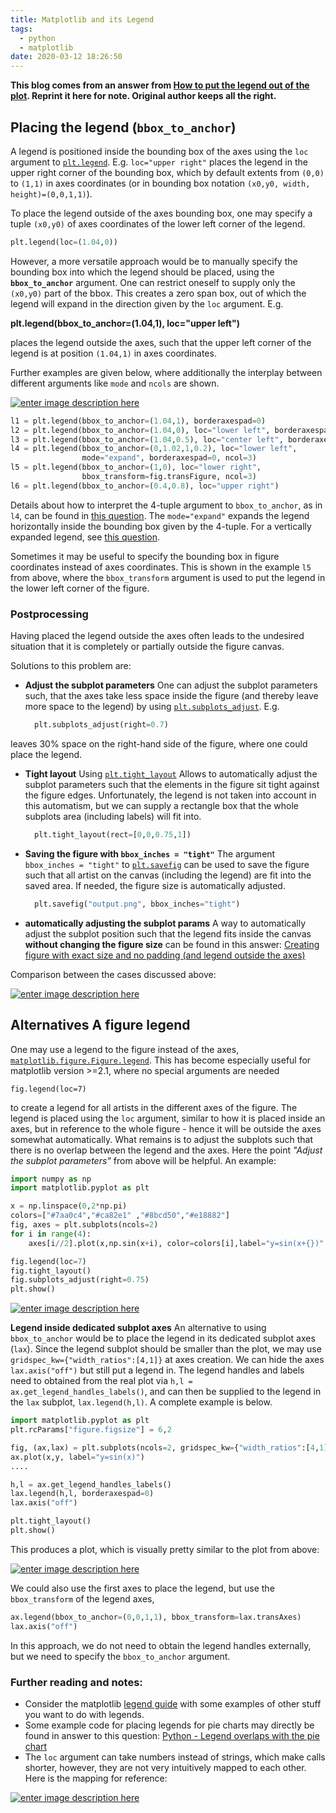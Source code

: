 ```yaml
---
title: Matplotlib and its Legend
tags:
  - python
  - matplotlib
date: 2020-03-12 18:26:50
---
```


**This blog comes from an answer from [How to put the legend out of the plot](https://stackoverflow.com/questions/4700614/how-to-put-the-legend-out-of-the-plot). Reprint it here for note. Original author keeps all the right.**


## Placing the legend (`bbox_to_anchor`) 

A legend is positioned inside the bounding box of the axes using the `loc` argument to [`plt.legend`](http://matplotlib.org/api/pyplot_api.html#matplotlib.pyplot.legend).
E.g. `loc="upper right"` places the legend in the upper right corner of the bounding box, which by default extents from `(0,0)` to `(1,1)` in axes coordinates (or in bounding box notation `(x0,y0, width, height)=(0,0,1,1)`).

<!-- more -->

To place the legend outside of the axes bounding box, one may specify a tuple `(x0,y0)` of axes coordinates of the lower left corner of the legend.

```python
plt.legend(loc=(1.04,0))
```

However, a more versatile approach would be to manually specify the bounding box into which the legend should be placed, using the **`bbox_to_anchor`** argument. One can restrict oneself to supply only the `(x0,y0)` part of the bbox. This creates a zero span box, out of which the legend will expand in the direction given by the `loc` argument. E.g.

**plt.legend(bbox_to_anchor=(1.04,1), loc="upper left")**

places the legend outside the axes, such that the upper left corner of the legend is at position `(1.04,1)` in axes coordinates.

Further examples are given below, where additionally the interplay between different arguments like `mode` and `ncols` are shown.

[![enter image description here](OIMyM.png)](https://i.stack.imgur.com/OIMyM.png)

```python
l1 = plt.legend(bbox_to_anchor=(1.04,1), borderaxespad=0)
l2 = plt.legend(bbox_to_anchor=(1.04,0), loc="lower left", borderaxespad=0)
l3 = plt.legend(bbox_to_anchor=(1.04,0.5), loc="center left", borderaxespad=0)
l4 = plt.legend(bbox_to_anchor=(0,1.02,1,0.2), loc="lower left",
                mode="expand", borderaxespad=0, ncol=3)
l5 = plt.legend(bbox_to_anchor=(1,0), loc="lower right", 
                bbox_transform=fig.transFigure, ncol=3)
l6 = plt.legend(bbox_to_anchor=(0.4,0.8), loc="upper right")
```

Details about how to interpret the 4-tuple argument to `bbox_to_anchor`, as in `l4`, can be found in [this question](https://stackoverflow.com/questions/39803385/what-does-a-4-element-tuple-argument-for-bbox-to-anchor-mean-in-matplotlib). The `mode="expand"` expands the legend horizontally inside the bounding box given by the 4-tuple. For a vertically expanded legend, see [this question](https://stackoverflow.com/questions/46710546/matplotlib-expand-legend-vertically).

Sometimes it may be useful to specify the bounding box in figure coordinates instead of axes coordinates. This is shown in the example `l5` from above, where the `bbox_transform` argument is used to put the legend in the lower left corner of the figure.

### Postprocessing

Having placed the legend outside the axes often leads to the undesired situation that it is completely or partially outside the figure canvas.

Solutions to this problem are:

* **Adjust the subplot parameters**
  One can adjust the subplot parameters such, that the axes take less space inside the figure (and thereby leave more space to the legend) by using [`plt.subplots_adjust`](http://matplotlib.org/api/pyplot_api.html#matplotlib.pyplot.subplots_adjust). E.g.

  ```python
    plt.subplots_adjust(right=0.7)
  ```

leaves 30% space on the right-hand side of the figure, where one could place the legend.

* **Tight layout**
  Using [`plt.tight_layout`](http://matplotlib.org/api/pyplot_api.html#matplotlib.pyplot.tight_layout) Allows to automatically adjust the subplot parameters such that the elements in the figure sit tight against the figure edges. Unfortunately, the legend is not taken into account in this automatism, but we can supply a rectangle box that the whole subplots area (including labels) will fit into.

  ```python
    plt.tight_layout(rect=[0,0,0.75,1])
  ```

* **Saving the figure with `bbox_inches = "tight"`**
  The argument `bbox_inches = "tight"` to [`plt.savefig`](http://matplotlib.org/api/pyplot_api.html#matplotlib.pyplot.savefig) can be used to save the figure such that all artist on the canvas (including the legend) are fit into the saved area. If needed, the figure size is automatically adjusted.

  ```python
    plt.savefig("output.png", bbox_inches="tight")
  ```

* **automatically adjusting the subplot params**
  A way to automatically adjust the subplot position such that the legend fits inside the canvas **without changing the figure size** can be found in this answer: [Creating figure with exact size and no padding (and legend outside the axes)](https://stackoverflow.com/a/43001737/4124317)

Comparison between the cases discussed above:

[![enter image description here](zqKjY.png)](https://i.stack.imgur.com/zqKjY.png)

## Alternatives **A figure legend**

One may use a legend to the figure instead of the axes, [`matplotlib.figure.Figure.legend`](https://matplotlib.org/api/_as_gen/matplotlib.figure.Figure.html#matplotlib.figure.Figure.legend). This has become especially useful for matplotlib version >=2.1, where no special arguments are needed

```
fig.legend(loc=7) 
```

to create a legend for all artists in the different axes of the figure. The legend is placed using the `loc` argument, similar to how it is placed inside an axes, but in reference to the whole figure - hence it will be outside the axes somewhat automatically. What remains is to adjust the subplots such that there is no overlap between the legend and the axes. Here the point _"Adjust the subplot parameters"_ from above will be helpful. An example:

```python
import numpy as np
import matplotlib.pyplot as plt

x = np.linspace(0,2*np.pi)
colors=["#7aa0c4","#ca82e1" ,"#8bcd50","#e18882"]
fig, axes = plt.subplots(ncols=2)
for i in range(4):
    axes[i//2].plot(x,np.sin(x+i), color=colors[i],label="y=sin(x+{})".format(i))

fig.legend(loc=7)
fig.tight_layout()
fig.subplots_adjust(right=0.75)   
plt.show()
```

[![enter image description here](v1AU6.png)](https://i.stack.imgur.com/v1AU6.png)

**Legend inside dedicated subplot axes**
An alternative to using `bbox_to_anchor` would be to place the legend in its dedicated subplot axes (`lax`). Since the legend subplot should be smaller than the plot, we may use `gridspec_kw={"width_ratios":[4,1]}` at axes creation. We can hide the axes `lax.axis("off")` but still put a legend in. The legend handles and labels need to obtained from the real plot via `h,l = ax.get_legend_handles_labels()`, and can then be supplied to the legend in the `lax` subplot, `lax.legend(h,l)`. A complete example is below.

```python
import matplotlib.pyplot as plt
plt.rcParams["figure.figsize"] = 6,2

fig, (ax,lax) = plt.subplots(ncols=2, gridspec_kw={"width_ratios":[4,1]})
ax.plot(x,y, label="y=sin(x)")
....

h,l = ax.get_legend_handles_labels()
lax.legend(h,l, borderaxespad=0)
lax.axis("off")

plt.tight_layout()
plt.show()
```

This produces a plot, which is visually pretty similar to the plot from above:

[![enter image description here](4RrYb.png)](https://i.stack.imgur.com/4RrYb.png)

We could also use the first axes to place the legend, but use the `bbox_transform` of the legend axes,

```python
ax.legend(bbox_to_anchor=(0,0,1,1), bbox_transform=lax.transAxes)
lax.axis("off")
```

In this approach, we do not need to obtain the legend handles externally, but we need to specify the `bbox_to_anchor` argument.

### Further reading and notes:

*   Consider the matplotlib [legend guide](http://matplotlib.org/users/legend_guide.html) with some examples of other stuff you want to do with legends.
*   Some example code for placing legends for pie charts may directly be found in answer to this question: [Python - Legend overlaps with the pie chart](https://stackoverflow.com/questions/43272206/python-legend-overlaps-with-the-pie-chart)
*   The `loc` argument can take numbers instead of strings, which make calls shorter, however, they are not very intuitively mapped to each other. Here is the mapping for reference:

[![enter image description here](jxecX.png)](https://i.stack.imgur.com/jxecX.png)